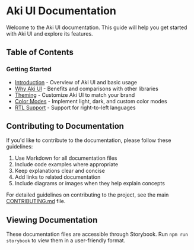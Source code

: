 # Aki UI Documentation

Welcome to the Aki UI documentation. This guide will help you get started with Aki UI and explore its features.

## Table of Contents

### Getting Started
- [Introduction](./introduction.md) - Overview of Aki UI and basic usage
- [Why Aki UI](./why-aki-ui.md) - Benefits and comparisons with other libraries
- [Theming](./theming.md) - Customize Aki UI to match your brand
- [Color Modes](./color-modes.md) - Implement light, dark, and custom color modes
- [RTL Support](./rtl.md) - Support for right-to-left languages

## Contributing to Documentation

If you'd like to contribute to the documentation, please follow these guidelines:

1. Use Markdown for all documentation files
2. Include code examples where appropriate
3. Keep explanations clear and concise
4. Add links to related documentation
5. Include diagrams or images when they help explain concepts

For detailed guidelines on contributing to the project, see the main [CONTRIBUTING.md](../CONTRIBUTING.md) file.

## Viewing Documentation

These documentation files are accessible through Storybook. Run `npm run storybook` to view them in a user-friendly format.

